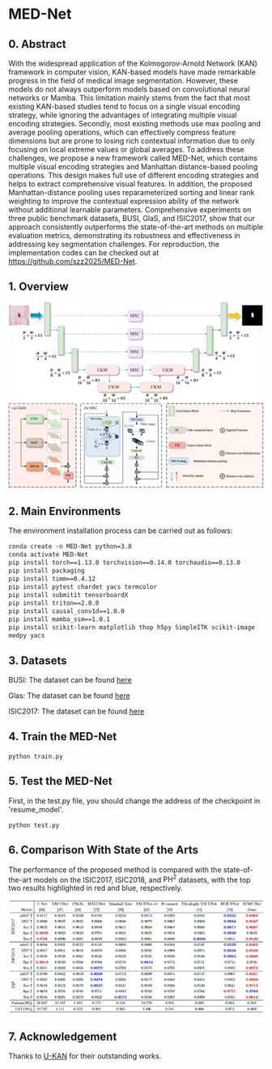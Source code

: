 # MED-Net

## 0. Abstract

With the widespread application of the Kolmogorov-Arnold Network (KAN) framework in computer vision, KAN-based models have made remarkable progress in the field of medical image segmentation. However, these models do not always outperform models based on convolutional neural networks or Mamba. This limitation mainly stems from the fact that most existing KAN-based studies tend to focus on a single visual encoding strategy, while ignoring the advantages of integrating multiple visual encoding strategies. Secondly, most existing methods use max pooling and average pooling operations, which can effectively compress feature dimensions but are prone to losing rich contextual information due to only focusing on local extreme values or global averages. To address these challenges, we propose a new framework called MED-Net, which contains multiple visual encoding strategies and Manhattan distance-based pooling operations. This design makes full use of different encoding strategies and helps to extract comprehensive visual features. In addition, the proposed Manhattan-distance pooling uses reparameterized sorting and linear rank weighting to improve the contextual expression ability of the network without additional learnable parameters. Comprehensive experiments on three public benchmark datasets, BUSI, GlaS, and ISIC2017, show that our approach consistently outperforms the state-of-the-art methods on multiple evaluation metrics, demonstrating its robustness and effectiveness in addressing key segmentation challenges. For reproduction, the implementation codes can be checked out at https://github.com/szz2025/MED-Net.



## 1. Overview

<div align="center">
<img src="Figs/MED-Net.jpg" />
</div>



## 2. Main Environments

The environment installation process can be carried out as follows:

```
conda create -n MED-Net python=3.8
conda activate MED-Net
pip install torch==1.13.0 torchvision==0.14.0 torchaudio==0.13.0 
pip install packaging
pip install timm==0.4.12
pip install pytest chardet yacs termcolor
pip install submitit tensorboardX
pip install triton==2.0.0
pip install causal_conv1d==1.0.0  
pip install mamba_ssm==1.0.1
pip install scikit-learn matplotlib thop h5py SimpleITK scikit-image medpy yacs
```



## 3. Datasets

BUSI: The dataset can be found [here](https://www.kaggle.com/datasets/aryashah2k/breast-ultrasound-images-dataset) 

Glas: The dataset can be found [here](https://websignon.warwick.ac.uk/origin/slogin?shire=https%3A%2F%2Fwarwick.ac.uk%2Fsitebuilder2%2Fshire-read&providerId=urn%3Awarwick.ac.uk%3Asitebuilder2%3Aread%3Aservice&target=https%3A%2F%2Fwarwick.ac.uk%2Ffac%2Fcross_fac%2Ftia%2Fdata%2Fglascontest&status=notloggedin) 

ISIC2017: The dataset can be found [here](https://challenge.isic-archive.com/data/) 





## 4. Train the MED-Net

```
python train.py
```



## 5. Test the MED-Net 

First, in the test.py file, you should change the address of the checkpoint in 'resume_model'.

```
python test.py
```



## 6. Comparison With State of the Arts

The performance of the proposed method is compared with the state-of-the-art models on the ISIC2017, ISIC2018, and $\text{PH}^2$ datasets, with the top two results highlighted in red and blue, respectively.

<div align="center">
<img src="Figs/Table1.png" />
</div>



## 7. Acknowledgement

Thanks to [U-KAN](https://github.com/Zhaoyi-Yan/U-KAN) for their outstanding works.
